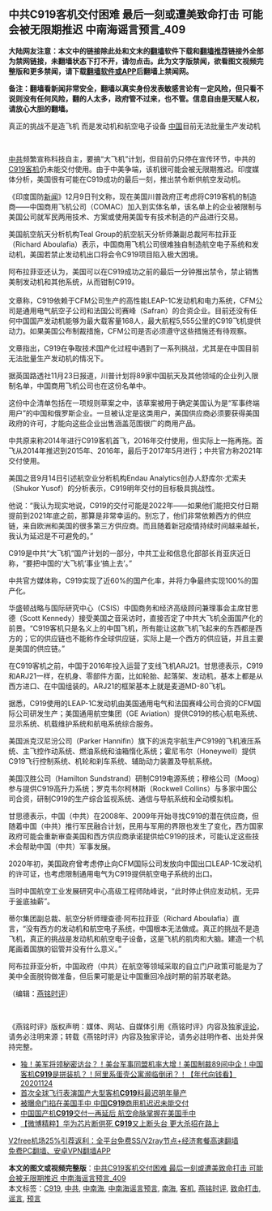  <h2>中共C919客机交付困难 最后一刻或遭美致命打击 可能会被无限期推迟 中南海谣言预言_409</h2> <p class="notice"><b>大陆网友注意：本文中的链接除此处和文末的<a href="https://github.com/bannedbook/fanqiang" >翻墙</a>软件下载和<a href="https://github.com/killgcd/justmysocks/blob/master/README.md">翻墙推荐</a>链接外全部为禁网链接，未翻墙状态下打不开，请勿点击。此为文字版禁闻，欲看图文视频完整版和更多禁闻，请下载<a href="https://github.com/bannedbook/fanqiang">翻墙软件或APP</a>后翻墙上禁闻网。</p><p>备注：翻墙看新闻非常安全，翻墙以真实身份发表敏感言论有一定风险，但只看不说则没有任何风险，翻的人太多，政府管不过来，也不管。信息自由是天赋人权，请放心大胆的翻墙。</b></p>  <div class="entry"> <p><p></p> <p></p> <p>真正的挑战不是造飞机 而是发动机和航空电子设备 <span class='wp_keywordlink_affiliate'><a href="https://www.bannedbook.org/" title="中国" target="_blank">中国</a></span>目前无法批量生产发动机 </p> <p>&nbsp;</p> <p><a href="https://www.bannedbook.org/bnews/tag/%e4%b8%ad%e5%85%b1/" class="st_tag internal_tag" rel="tag" title="标签 中共 下的日志">中共</a>频繁宣称科技自主&#65292;要搞&#8220;大飞机&#8221;计划&#65292;但目前仍只停在宣传环节&#65292;中共的<a href="https://www.bannedbook.org/bnews/tag/c919/" class="st_tag internal_tag" rel="tag" title="标签 C919 下的日志">C919</a><a href="https://www.bannedbook.org/bnews/tag/%e5%ae%a2%e6%9c%ba/" class="st_tag internal_tag" rel="tag" title="标签 客机 下的日志">客机</a>仍未能交付使用&#12290;由于中美争端&#65292;该机很可能会被无限期推迟&#12290;印度媒体分析&#65292;美国很有可能在C919成功的最后一刻&#65292;推出禁令断供航空发动机&#12290; </p> <p>   &#12298;印度国防<span class='wp_keywordlink_affiliate'><a href="https://www.bannedbook.org/" title="新闻">新闻</a></span>&#12299;12月9日刊文称&#65292;现在美国川普政府正考虑将C919客机的制造商&#8212;&#8212;中国商用飞机公司&#65288;COMAC&#65289;加入到实体名单&#65292;该名单上的企业被限制与美国公司就军民两用技术&#12289;方案或使用美国专有技术制造的产品进行交易&#12290;</p> <p>美国航空航天分析机构Teal Group的航空航天分析师兼副总裁阿布拉菲亚&#65288;Richard Aboulafia&#65289;表示&#65292;中国商用飞机公司很难独自制造航空电子系统和发动机&#65292;美国若禁止发动机出口将会令C919项目陷入极大困境&#12290;</p>  <p>阿布拉菲亚还认为&#65292;美国可以在C919成功之前的最后一分钟推出禁令&#65292;禁止销售美制发动机和其他系统&#65292;从而钳制C919&#12290;<br />&nbsp;<br />文章称&#65292;C919依赖于CFM公司生产的高性能LEAP-1C发动机和电力系统&#65292;CFM公司是通用电气航空子公司和法国公司赛峰&#65288;Safran&#65289;的合资企业&#12290;目前还没有任何中国国产发动机能够为最大载客量168人&#65292;最大航程5,555公里的C919飞机提供动力&#12290;如果美国公布制裁措施&#65292;CFM公司是否必须遵守这些措施还有待观察&#12290;</p> <p>文章指出&#65292;C919在争取技术国产化过程中遇到了一系列挑战&#65292;尤其是在中国目前无法批量生产发动机的情况下&#12290;</p> <p>据英国路透社11月23日报道&#65292;川普计划将89家中国航天及其他领域的企业列入限制名单&#65292;中国商用飞机公司也在这份名单中&#12290;</p> <p>这份中企清单包括在一项规则草案之中&#65292;该草案被用于确定美国认为是&#8220;军事终端用户&#8221;的中国和俄罗斯企业&#12290;一旦被认定是这类用户&#65292;美国供应商必须要获得美国政府的许可&#65292;才能向这些企业出售涵盖范围很广的商用产品&#12290;</p> <p>中共原来称2014年进行C919客机首飞&#65292;2016年交付使用&#65292;但实际上一拖再拖&#12290;首飞从2014年推迟到2015年&#12289;2016年&#65292;最后于2017年5月进行&#65307;中共官方称2021年交付使用&#12290;</p> <p>美国之音9月14日引述航空业分析机构Endau Analytics创办人舒库尔&#183;尤索夫&#65288;Shukor Yusof&#65289;的分析表示&#65292;C919明年交付的目标极具挑战性&#12290;</p> <p>他说&#65306;&#8220;我认为现实地说&#65292;C919的交付可能是2022年&#8212;&#8212;如果他们能把交付日期提前到2021年底之前&#65292;那算是非常幸运的&#12290;别忘了&#65292;他们非常依赖西方的供应链&#65292;来自欧洲和美国的很多第三方供应商&#12290;而且随着新冠疫情持续时间越来越长&#65292;我认为延迟是不可避免的&#12290;&#8221;</p>  <p>   C919是中共&#8220;大飞机&#8221;国产计划的一部分&#65292;中共工业和信息化部部长肖亚庆近日称&#65292;&#8220;要把中国的&#8216;大飞机&#8217;事业&#8216;搞上去&#8217;&#12290;&#8221;</p> <p>中共官方媒体称&#65292;C919实现了近60%的国产化率&#65292;并将力争最终实现100%的国产化&#12290;</p> <p>华盛顿战略与国际研究中心&#65288;CSIS&#65289;中国商务和经济高级顾问兼理事会主席甘思德&#65288;Scott Kennedy&#65289;接受美国之音采访时&#65292;直接否定了中共大飞机全面国产化的前景&#12290;&#8220;C919客机只是名义上的中国飞机&#65292;所有能让这款飞机飞起来的东西都是西方的&#65307;它的供应链也不能称作全球供应链&#65292;实际上是一个西方的供应链&#65292;并且主要是美国的供应链&#12290;&#8221;</p> <p>在C919客机之前&#65292;中国于2016年投入运营了支线飞机ARJ21&#12290;甘思德表示&#65292;C919和ARJ21一样&#65292;在机身&#12289;零部件方面&#65292;比如轮胎&#12289;起落架&#12289;发动机&#65292;基本上都是从西方进口&#12289;在中国组装的&#12290;ARJ21的框架基本上就是麦道MD-80飞机&#12290;</p> <p>   据悉&#65292;C919使用的LEAP-1C发动机由美国通用电气和法国赛峰公司合资的CFM国际公司研发生产&#65307;美国通用航空集团&#65288;GE Aviation&#65289;提供C919的核心航电系统&#12289;显示系统&#12289;机载维护系统和航电系统综合服务&#12290;</p> <p>美国派克汉尼汾公司&#65288;Parker Hannifin&#65289;旗下的派克宇航生产C919的飞机液压系统&#12289;主飞控作动系统&#12289;燃油系统和油箱惰化系统&#65307;霍尼韦尔&#65288;Honeywell&#65289;提供C919飞行控制系统&#12289;机轮和刹车系统&#12289;辅助动力装置及导航系统&#12290;</p> <p>美国汉胜公司&#65288;Hamilton Sundstrand&#65289;研制C919电源系统&#65307;穆格公司&#65288;Moog&#65289;参与提供C919高升力系统&#65307;罗克韦尔柯林斯&#65288;Rockwell Collins&#65289;与多家中国公司合资&#65292;研制C919的生产综合监视系统&#12289;通信与导航系统和全动模拟机&#12290;</p>  <p>甘思德表示&#65292;中国&#65288;中共&#65289;在2008年&#12289;2009年开始寻找C919的潜在供应商&#65292;但随着中国&#65288;中共&#65289;推行军民融合计划&#65292;民用与军用的界限也发生了变化&#65292;西方国家政府可能会重新审查美国和西方供应商承诺提供给C919的技术&#65292;可能认定这些技术会帮助中国&#65288;中共&#65289;军事发展&#12290;</p> <p>   2020年初&#65292;美国政府曾考虑停止向CFM国际公司发放向中国出口LEAP-1C发动机的许可证&#65292;也考虑限制通用电气为C919提供航空电子系统的出口&#12290;</p> <p>当时中国航空工业发展研究中心高级工程师陆峰说&#65292;&#8220;此时停止供应发动机&#65292;无异于釜底抽薪&#8221;&#12290;</p> <p>蒂尔集团副总裁&#12289;航空分析师理查德&#183;阿布拉菲亚&#65288;Richard Aboulafia&#65289;直言&#65292;&#8220;没有西方的发动机和航空电子系统&#65292;中国根本无法做成&#12290;真正的挑战不是造飞机&#65292;真正的挑战是发动机和航空电子设备&#65292;这是飞机的肌肉和大脑&#12290;建造一个机尾画着国旗的铝管并没有什么意义&#12290;&#8221;</p> <p>阿布拉菲亚分析&#65292;中国政府&#65288;中共&#65289;在航空等领域采取的自立门户政策可能是为了美中全面脱钩做准备&#65292;但后果可能是让中国重回冷战时期的前苏联老路&#12290;</p> <p></p> <p> &#65288;编辑&#65306;<a href="https://www.bannedbook.org/bnews/tag/%e7%87%95%e9%93%ad%e6%97%b6%e8%af%84/" class="st_tag internal_tag" rel="tag" title="标签 燕铭时评 下的日志">燕铭时评</a>&#65289;</p>  <p>&nbsp;</p> <p>&#12298;燕铭时评&#12299;版权声明&#65306;媒体&#12289;网站&#12289;自媒体引用&#12298;燕铭时评&#12299;内容及独家<span class='wp_keywordlink_affiliate'><a href="https://www.bannedbook.org/bnews/comments/" title="新闻评论" target="_blank">评论</a></span>&#65292;请务必注明来源&#65307;转载&#12298;燕铭时评&#12299;内容及独家评论&#65292;请务必註明作者&#12289;出处并保持完整&#12290; </p> <ul class='op-related-articles' title='相关阅读'> <li><a href='https://www.bannedbook.org/bnews/taiwannews/20201124/1436374.html' target='_blank'>独！美军将领秘密访台？！美台军事同盟机率大增！美国制裁89间中企！中国客机<b>C919</b>是拼装机？！阿里系蛋壳公寓濒临倒闭？！【年代向钱看】20201124</a></li> <li><a href='https://www.bannedbook.org/bnews/baitai/20201030/1422980.html' target='_blank'>首次全球飞行表演国产大型客机<b>C919</b>料最迟明年量产</a></li> <li><a href='https://www.bannedbook.org/bnews/comments/20200923/1401692.html' target='_blank'>被曝命门掐在美国手中 中国<b>C919</b>商用机迟迟未能交付</a></li> <li><a href='https://www.bannedbook.org/bnews/headline/20200917/1398139.html' target='_blank'>中国国产机<b>C919</b>交付一再延后 航空命脉掌握在美国手中</a></li> <li><a href='https://www.bannedbook.org/bnews/comments/20200916/1397441.html' target='_blank'>【微博精粹】华为芯片断供死 <b>C919</b>又上断头台 更大杀招在路上</a></li> </ul> <p class="texttj"> <a href="https://www.bannedbook.org/forum23/topic22702.html" target="_blank">V2free机场25%引荐返利：全平台免费SS/V2ray节点+经济套餐高速翻墙</a><br/> <a href="https://github.com/bannedbook/fanqiang/wiki/%E7%A6%81%E9%97%BB%E7%BD%91%E5%AE%89%E5%8D%93%E7%BF%BB%E5%A2%99%E6%96%B0%E9%97%BBAPP" target="_blank">免费PC翻墙、安卓VPN翻墙APP</a></p><p> </p><a name='sharetosocial'></a>       <div><b>本文的图文或视频完整版</b>：<a href='https://www.bannedbook.org/bnews/comments/20201216/1448990.html'>中共C919客机交付困难 最后一刻或遭美致命打击 可能会被无限期推迟 中南海谣言预言_409</a></div>  </div><!--END ENTRY--> <div class="postfooter"> <div>本文标签：<a href="https://www.bannedbook.org/bnews/tag/c919/" rel="tag">C919</a>, <a href="https://www.bannedbook.org/bnews/tag/%e4%b8%ad%e5%85%b1/" rel="tag">中共</a>, <a href="https://www.bannedbook.org/bnews/tag/%e4%b8%ad%e5%8d%97%e6%b5%b7/" rel="tag">中南海</a>, <a href="https://www.bannedbook.org/bnews/tag/%e4%b8%ad%e5%8d%97%e6%b5%b7%e8%b0%a3%e8%a8%80%e9%a2%84%e8%a8%80/" rel="tag">中南海谣言预言</a>, <a href="https://www.bannedbook.org/bnews/tag/%e5%8d%97%e6%b5%b7/" rel="tag">南海</a>, <a href="https://www.bannedbook.org/bnews/tag/%e5%ae%a2%e6%9c%ba/" rel="tag">客机</a>, <a href="https://www.bannedbook.org/bnews/tag/%e7%87%95%e9%93%ad%e6%97%b6%e8%af%84/" rel="tag">燕铭时评</a>, <a href="https://www.bannedbook.org/bnews/tag/%E8%87%B4%E5%91%BD%E6%89%93%E5%87%BB/" rel="tag">致命打击</a>, <a href="https://www.bannedbook.org/bnews/tag/%E8%B0%A3%E8%A8%80/" rel="tag">谣言</a>, <a href="https://www.bannedbook.org/bnews/tag/%e9%a2%84%e8%a8%80/" rel="tag">预言</a></div>  </div><!--END POSTFOOTER--> 